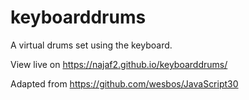 # keyboarddrums

A virtual drums set using the keyboard.

View live on https://najaf2.github.io/keyboarddrums/



Adapted from https://github.com/wesbos/JavaScript30 
